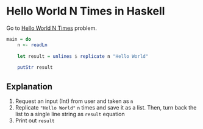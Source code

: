 # Hello World N Times in Haskell
Go to [Hello World N Times](..) problem.

```haskell
main = do
    n <- readLn
    
    let result = unlines $ replicate n "Hello World"
    
    putStr result
```

## Explanation
1. Request an input (Int) from user and taken as `n`
2. Replicate `"Hello World"` `n` times and save it as a list. Then, turn back the list to a single line string as `result` equation
3. Print out `result`



